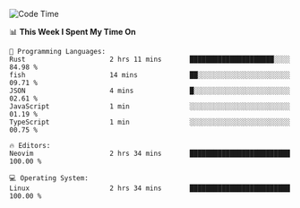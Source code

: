 <!-- [![Top Langs](https://github-readme-stats.vercel.app/api/top-langs/?username=gagahsyuja&theme=dracula&hide_border=true&border_radius=7)](https://github.com/anuraghazra/github-readme-stats) -->

<!--START_SECTION:waka-->
![Code Time](http://img.shields.io/badge/Code%20Time-657%20hrs%2037%20mins-blue)

📊 **This Week I Spent My Time On** 

```text
💬 Programming Languages: 
Rust                     2 hrs 11 mins       █████████████████████░░░░   84.98 % 
fish                     14 mins             ██░░░░░░░░░░░░░░░░░░░░░░░   09.71 % 
JSON                     4 mins              █░░░░░░░░░░░░░░░░░░░░░░░░   02.61 % 
JavaScript               1 min               ░░░░░░░░░░░░░░░░░░░░░░░░░   01.19 % 
TypeScript               1 min               ░░░░░░░░░░░░░░░░░░░░░░░░░   00.75 % 

🔥 Editors: 
Neovim                   2 hrs 34 mins       █████████████████████████   100.00 % 

💻 Operating System: 
Linux                    2 hrs 34 mins       █████████████████████████   100.00 % 
```


<!--END_SECTION:waka-->

